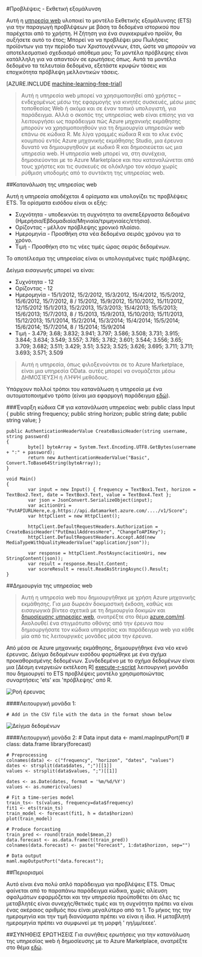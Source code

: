 <properties 
    pageTitle="Προβλέψεις-Εκθετική εξομάλυνση | Microsoft Azure" 
    description="Υπηρεσία Web: προβλέψεις-Εκθετική εξομάλυνση" 
    services="machine-learning" 
    documentationCenter="" 
    authors="xueshanz" 
    manager="jhubbard" 
    editor="cgronlun"/>

<tags 
    ms.service="machine-learning" 
    ms.workload="data-services" 
    ms.tgt_pltfrm="na" 
    ms.devlang="na" 
    ms.topic="article" 
    ms.date="08/17/2016" 
    ms.author="xueshzha"/> 


#<a name="forecasting---exponential-smoothing"></a>Προβλέψεις - Εκθετική εξομάλυνση 

Αυτή η [υπηρεσία web]( https://datamarket.azure.com/dataset/aml_labs/ets) υλοποιεί το μοντέλο Εκθετικής εξομάλυνσης (ETS) για την παραγωγή προβλέψεων με βάση τα δεδομένα ιστορικού που παρέχεται από το χρήστη. Η ζήτηση για ένα συγκεκριμένο προϊόν, θα αυξήσετε αυτό το έτος; Μπορεί να να προβλέψει μου Πωλήσεις προϊόντων για την περίοδο των Χριστουγέννων, έτσι, ώστε να μπορούν να αποτελεσματικό σχεδιασμό απόθεμα μου; Τα μοντέλα πρόβλεψης είναι κατάλληλη για να απαντούν σε ερωτήσεις όπως. Αυτά τα μοντέλα δεδομένο τα τελευταία δεδομένα, εξετάστε κρυφών τάσεις και εποχικότητα πρόβλεψη μελλοντικών τάσεις.  


[AZURE.INCLUDE [machine-learning-free-trial](../../includes/machine-learning-free-trial.md)]
 
>Αυτή η υπηρεσία web μπορεί να χρησιμοποιηθεί από χρήστες – ενδεχομένως μέσω της εφαρμογής για κινητές συσκευές, μέσω μιας τοποθεσίας Web ή ακόμα και σε έναν τοπικό υπολογιστή, για παράδειγμα. Αλλά ο σκοπός της υπηρεσίας web είναι επίσης για να λειτουργήσει ως παράδειγμα πώς Azure μηχανικής εκμάθησης μπορούν να χρησιμοποιηθούν για τη δημιουργία υπηρεσιών web επάνω σε κώδικα R. Με λίγα γραμμές κώδικα R και το κλικ ενός κουμπιού εντός Azure μηχανικής εκμάθησης Studio, μια έρευνα δυνατό να δημιουργηθούν με κωδικό R και δημοσιεύεται ως μια υπηρεσία web. Η υπηρεσία web μπορεί να, στη συνέχεια, δημοσιεύονται με το Azure Marketplace και που καταναλώνεται από τους χρήστες και τις συσκευές σε ολόκληρο τον κόσμο χωρίς ρύθμιση υποδομής από το συντάκτη της υπηρεσίας web.
 
##<a name="consumption-of-web-service"></a>Κατανάλωση της υπηρεσίας web 
 
Αυτή η υπηρεσία αποδέχεται 4 ορίσματα και υπολογίζει τις προβλέψεις ETS.
Τα ορίσματα εισόδου είναι οι εξής:

* Συχνότητα - υποδεικνύει τη συχνότητα τα ανεπεξέργαστα δεδομένα (Ημερήσια/Εβδομαδιαία/Μηνιαία/τριμηνιαίες/ετήσια).
* Ορίζοντας - μέλλον πρόβλεψης χρονικό πλαίσιο.
* Ημερομηνία - Προσθήκη στα νέα δεδομένα σειράς χρόνου για το χρόνο.
* Τιμή - Προσθήκη στο τις νέες τιμές ώρας σειράς δεδομένων.

Το αποτέλεσμα της υπηρεσίας είναι οι υπολογισμένες τιμές πρόβλεψης.

Δείγμα εισαγωγής μπορεί να είναι: 

* Συχνότητα - 12
* Ορίζοντας - 12
* Ημερομηνία - 15/1/2012, 15/2/2012, 15/3/2012, 15/4/2012, 15/5/2012, 15/6/2012, 15/7/2012, 8 / 15/2012, 15/9/2012, 15/10/2012, 15/11/2012, 12/15/2012 15/1/2013, 15/2/2013, 15/3/2013; 15/4/2013; 15/5/2013; 15/6/2013; 15/7/2013, 8 / 15/2013, 15/9/2013, 15/10/2013; 15/11/2013, 15/12/2013; 15/1/2014, 15/2/2014, 15/3/2014; 15/4/2014; 15/5/2014; 15/6/2014; 15/7/2014, 8 / 15/2014; 15/9/2014
* Τιμή - 3.479; 3.68; 3.832; 3.941; 3.797; 3.586; 3.508; 3.731; 3.915; 3.844; 3.634; 3.549; 3.557; 3.785; 3.782; 3.601; 3.544; 3.556; 3.65; 3.709; 3.682; 3.511; 3.429; 3.51; 3.523; 3.525; 3.626; 3.695; 3.711; 3.711; 3.693; 3.571; 3.509
 
>Αυτή η υπηρεσία, όπως φιλοξενούνται σε το Azure Marketplace, είναι μια υπηρεσία OData. αυτές μπορεί να ονομάζεται μέσω ΔΗΜΟΣΊΕΥΣΗ ή ΛΉΨΗ μεθόδους. 

Υπάρχουν πολλοί τρόποι του κατανάλωση η υπηρεσία με ένα αυτοματοποιημένο τρόπο (είναι μια εφαρμογή παράδειγμα [εδώ](http://microsoftazuremachinelearning.azurewebsites.net/etsForecasting.aspx)).

###<a name="starting-c-code-for-web-service-consumption"></a>Έναρξη κώδικα C# για κατανάλωση υπηρεσίας web:
    public class Input
    {
            public string frequency;
            public string horizon;
            public string date;
            public string value;
    }
    
    public AuthenticationHeaderValue CreateBasicHeader(string username, string password)
    {
            byte[] byteArray = System.Text.Encoding.UTF8.GetBytes(username + ":" + password);
            return new AuthenticationHeaderValue("Basic", Convert.ToBase64String(byteArray));
    }

    void Main()
    {
            var input = new Input() { frequency = TextBox1.Text, horizon = TextBox2.Text, date = TextBox3.Text, value = TextBox4.Text };
            var json = JsonConvert.SerializeObject(input);
            var acitionUri = "PutAPIURLHere,e.g.https://api.datamarket.azure.com/..../v1/Score";
            var httpClient = new HttpClient();
    
            httpClient.DefaultRequestHeaders.Authorization = CreateBasicHeader("PutEmailAddressHere", "ChangeToAPIKey");
            httpClient.DefaultRequestHeaders.Accept.Add(new MediaTypeWithQualityHeaderValue("application/json"));
    
            var response = httpClient.PostAsync(acitionUri, new StringContent(json));
            var result = response.Result.Content;
            var scoreResult = result.ReadAsStringAsync().Result;
    }



##<a name="creation-of-web-service"></a>Δημιουργία της υπηρεσίας web 

>Αυτή η υπηρεσία web που δημιουργήθηκε με χρήση Azure μηχανικής εκμάθησης. Για μια δωρεάν δοκιμαστική έκδοση, καθώς και εισαγωγικά βίντεο σχετικά με τη δημιουργία δοκιμών και [δημοσίευσης υπηρεσίες web](machine-learning-publish-a-machine-learning-web-service.md), ανατρέξτε στο θέμα [azure.com/ml](http://azure.com/ml). Ακολουθεί ένα στιγμιότυπο οθόνης από την έρευνα που δημιουργήσατε τον κώδικα υπηρεσίας και παράδειγμα web για κάθε μία από τις λειτουργικές μονάδες μέσα την έρευνα.

Από μέσα σε Azure μηχανικής εκμάθησης, δημιουργήθηκε ένα νέο κενό έρευνας. Δείγμα δεδομένων εισόδου φορτώθηκε με ένα σχήμα προκαθορισμένης δεδομένων. Συνδεδεμένο με το σχήμα δεδομένων είναι μια [Δέσμη ενεργειών εκτέλεση R] [ execute-r-script] λειτουργική μονάδα που δημιουργεί το ETS προβλέψεις μοντέλο χρησιμοποιώντας συναρτήσεις 'ets' και 'πρόβλεψης' από R. 


![Ροή έρευνας][2]

####<a name="module-1"></a>Λειτουργική μονάδα 1:
 
    # Add in the CSV file with the data in the format shown below 
![Δείγμα δεδομένων][3]   

####<a name="module-2"></a>Λειτουργική μονάδα 2:
    # Data input
    data <- maml.mapInputPort(1) # class: data.frame
    library(forecast)
    
    # Preprocessing
    colnames(data) <- c("frequency", "horizon", "dates", "values")
    dates <- strsplit(data$dates, ";")[[1]]
    values <- strsplit(data$values, ";")[[1]]
    
    dates <- as.Date(dates, format = '%m/%d/%Y')
    values <- as.numeric(values)
    
    # Fit a time-series model
    train_ts<- ts(values, frequency=data$frequency)
    fit1 <- ets(train_ts)
    train_model <- forecast(fit1, h = data$horizon)
    plot(train_model)
    
    # Produce forcasting
    train_pred <- round(train_model$mean,2)
    data.forecast <- as.data.frame(t(train_pred))
    colnames(data.forecast) <- paste("Forecast", 1:data$horizon, sep="")
    
    # Data output
    maml.mapOutputPort("data.forecast");

 
##<a name="limitations"></a>Περιορισμοί 

Αυτό είναι ένα πολύ απλό παράδειγμα για προβλέψεις ETS. Όπως φαίνεται από το παραπάνω παράδειγμα κώδικα, χωρίς αλίευση σφαλμάτων εφαρμόζεται και την υπηρεσία προϋποθέτει ότι όλες τις μεταβλητές είναι συνεχής/θετικές τιμές και τη συχνότητα πρέπει να είναι ένας ακέραιος αριθμός που είναι μεγαλύτερο από το 1. Το μήκος της την ημερομηνία και την τιμή διανύσματα πρέπει να είναι η ίδια. Η μεταβλητή ημερομηνία πρέπει να συμφωνεί με τη μορφή ' ηη/μμ/εεεε'.

##<a name="faq"></a>ΣΥΝΉΘΕΙΣ ΕΡΩΤΉΣΕΙΣ
Για συνήθεις ερωτήσεις για την κατανάλωση της υπηρεσίας web ή δημοσίευσης με το Azure Marketplace, ανατρέξτε στο θέμα [εδώ](machine-learning-marketplace-faq.md).

[1]: ./media/machine-learning-r-csharp-forecasting-exponential-smoothing/ets-img1.png
[2]: ./media/machine-learning-r-csharp-forecasting-exponential-smoothing/ets-img2.png
[3]: ./media/machine-learning-r-csharp-forecasting-exponential-smoothing/ets-img3.png


<!-- Module References -->
[execute-r-script]: https://msdn.microsoft.com/library/azure/30806023-392b-42e0-94d6-6b775a6e0fd5/
 
